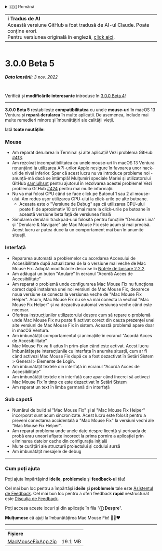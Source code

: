 <details>
<summary>🇷🇴 Română</summary>

[🇬🇧 English (GitHub)](https://github.com/noah-nuebling/mac-mouse-fix/releases/tag/3.0.0-Beta-5)\
[🇦🇩 Català](https://redirect.macmousefix.com/?target=mmf-release&tag=3.0.0-Beta-5&locale=ca)\
[🇩🇪 Deutsch](https://redirect.macmousefix.com/?target=mmf-release&tag=3.0.0-Beta-5&locale=de)\
[🇪🇸 Español](https://redirect.macmousefix.com/?target=mmf-release&tag=3.0.0-Beta-5&locale=es)\
[🇫🇷 Français](https://redirect.macmousefix.com/?target=mmf-release&tag=3.0.0-Beta-5&locale=fr)\
[🇮🇩 Indonesia](https://redirect.macmousefix.com/?target=mmf-release&tag=3.0.0-Beta-5&locale=id)\
[🇮🇹 Italiano](https://redirect.macmousefix.com/?target=mmf-release&tag=3.0.0-Beta-5&locale=it)\
[🇭🇺 Magyar](https://redirect.macmousefix.com/?target=mmf-release&tag=3.0.0-Beta-5&locale=hu)\
[🇳🇱 Nederlands](https://redirect.macmousefix.com/?target=mmf-release&tag=3.0.0-Beta-5&locale=nl)\
[🇵🇱 Polski](https://redirect.macmousefix.com/?target=mmf-release&tag=3.0.0-Beta-5&locale=pl)\
[🇧🇷 Português (Brasil)](https://redirect.macmousefix.com/?target=mmf-release&tag=3.0.0-Beta-5&locale=pt-BR)\
[🇵🇹 Português (Portugal)](https://redirect.macmousefix.com/?target=mmf-release&tag=3.0.0-Beta-5&locale=pt-PT)\
**🇷🇴 Română**\
[🇸🇪 Svenska](https://redirect.macmousefix.com/?target=mmf-release&tag=3.0.0-Beta-5&locale=sv)\
[🇻🇳 Tiếng Việt](https://redirect.macmousefix.com/?target=mmf-release&tag=3.0.0-Beta-5&locale=vi)\
[🇹🇷 Türkçe](https://redirect.macmousefix.com/?target=mmf-release&tag=3.0.0-Beta-5&locale=tr)\
[🇨🇿 Čeština](https://redirect.macmousefix.com/?target=mmf-release&tag=3.0.0-Beta-5&locale=cs)\
[🇬🇷 Ελληνικά](https://redirect.macmousefix.com/?target=mmf-release&tag=3.0.0-Beta-5&locale=el)\
[🇷🇺 Русский](https://redirect.macmousefix.com/?target=mmf-release&tag=3.0.0-Beta-5&locale=ru)\
[🇺🇦 Українська](https://redirect.macmousefix.com/?target=mmf-release&tag=3.0.0-Beta-5&locale=uk)\
[🇮🇱 עברית](https://redirect.macmousefix.com/?target=mmf-release&tag=3.0.0-Beta-5&locale=he)\
[🇸🇦 العربية](https://redirect.macmousefix.com/?target=mmf-release&tag=3.0.0-Beta-5&locale=ar)\
[🇮🇳 हिन्दी](https://redirect.macmousefix.com/?target=mmf-release&tag=3.0.0-Beta-5&locale=hi)\
[🇹🇭 ไทย](https://redirect.macmousefix.com/?target=mmf-release&tag=3.0.0-Beta-5&locale=th)\
[🇨🇳 中文 (简体)](https://redirect.macmousefix.com/?target=mmf-release&tag=3.0.0-Beta-5&locale=zh-Hans)\
[🇨🇳 中文 (繁體)](https://redirect.macmousefix.com/?target=mmf-release&tag=3.0.0-Beta-5&locale=zh-Hant)\
[🇭🇰 中文（香港)](https://redirect.macmousefix.com/?target=mmf-release&tag=3.0.0-Beta-5&locale=zh-HK)\
[🇯🇵 日本語](https://redirect.macmousefix.com/?target=mmf-release&tag=3.0.0-Beta-5&locale=ja)\
[🇰🇷 한국어](https://redirect.macmousefix.com/?target=mmf-release&tag=3.0.0-Beta-5&locale=ko)\
[Help translate Mac Mouse Fix to different languages!](https://github.com/noah-nuebling/mac-mouse-fix/discussions/731)
</details>
<table align=><td>
<b>ℹ️ Tradus de AI</b><br>
Această versiune GitHub a fost tradusă de AI-ul Claude. Poate conține erori.<br>
Pentru versiunea originală în engleză, <a href="https://github.com/noah-nuebling/mac-mouse-fix/releases/tag/3.0.0-Beta-5">click aici</a>.
</td></table>

<table></table>

# 3.0.0 Beta 5
***Data lansării:** 3 nov. 2022*

<br>

Verifică și **modificările interesante** introduse în [3.0.0 Beta 4](https://redirect.macmousefix.com/?target=mmf-release&tag=3.0.0-Beta-4&locale=ro)!

---

**3.0.0 Beta 5** restabilește **compatibilitatea** cu unele **mouse-uri** în macOS 13 Ventura și **repară derularea** în multe aplicații.
De asemenea, include mai multe remedieri minore și îmbunătățiri ale calității vieții.

Iată **toate noutățile**:

### Mouse

- Am reparat derularea în Terminal și alte aplicații! Vezi problema GitHub [#413](https://github.com/noah-nuebling/mac-mouse-fix/issues/413).
- Am rezolvat incompatibilitatea cu unele mouse-uri în macOS 13 Ventura renunțând la utilizarea API-urilor Apple nesigure în favoarea unor hack-uri de nivel inferior. Sper că acest lucru nu va introduce probleme noi - anunță-mă dacă se întâmplă! Mulțumiri speciale Mariei și utilizatorului GitHub [samiulhsnt](https://github.com/samiulhsnt) pentru ajutorul în rezolvarea acestei probleme! Vezi problema GitHub [#424](https://github.com/noah-nuebling/mac-mouse-fix/issues/424) pentru mai multe informații.
- Nu va mai folosi CPU când se face click pe Butonul 1 sau 2 al mouse-ului. Am redus ușor utilizarea CPU-ului la click-urile pe alte butoane.
    - Aceasta este o "Versiune de Debug" așa că utilizarea CPU-ului poate fi de aproximativ 10 ori mai mare la click-urile pe butoane în această versiune beta față de versiunea finală
- Simularea derulării trackpad-ului folosită pentru funcțiile "Derulare Lină" și "Derulare & Navigare" ale Mac Mouse Fix este acum și mai precisă. Acest lucru ar putea duce la un comportament mai bun în anumite situații.

### Interfață

- Repararea automată a problemelor cu acordarea Accesului de Accesibilitate după actualizarea de la o versiune mai veche de Mac Mouse Fix. Adoptă modificările descrise în [Notele de lansare 2.2.2](https://redirect.macmousefix.com/?target=mmf-release&tag=2.2.2&locale=ro).
- Am adăugat un buton "Anulare" în ecranul "Acordă Acces de Accesibilitate"
- Am reparat o problemă unde configurarea Mac Mouse Fix nu funcționa corect după instalarea unei noi versiuni de Mac Mouse Fix, deoarece noua versiune se conecta la versiunea veche de "Mac Mouse Fix Helper". Acum, Mac Mouse Fix nu se va mai conecta la vechiul "Mac Mouse Fix Helper" și va dezactiva automat versiunea veche când este necesar.
- Oferirea instrucțiunilor utilizatorului despre cum să repare o problemă unde Mac Mouse Fix nu poate fi activat corect din cauza prezenței unei alte versiuni de Mac Mouse Fix în sistem. Această problemă apare doar în macOS Ventura.
- Am îmbunătățit comportamentul și animațiile în ecranul "Acordă Acces de Accesibilitate"
- Mac Mouse Fix va fi adus în prim-plan când este activat. Acest lucru îmbunătățește interacțiunile cu interfața în anumite situații, cum ar fi când activezi Mac Mouse Fix după ce a fost dezactivat în Setări Sistem > General > Elemente de Login.
- Am îmbunătățit textele din interfață în ecranul "Acordă Acces de Accesibilitate"
- Am îmbunătățit textele din interfață care apar când încerci să activezi Mac Mouse Fix în timp ce este dezactivat în Setări Sistem
- Am reparat un text în limba germană din interfață

### Sub capotă

- Numărul de build al "Mac Mouse Fix" și al "Mac Mouse Fix Helper" încorporat sunt acum sincronizate. Acest lucru este folosit pentru a preveni conectarea accidentală a "Mac Mouse Fix" la versiuni vechi ale "Mac Mouse Fix Helper".
- Am reparat problema unde unele date despre licență și perioada de probă erau uneori afișate incorect la prima pornire a aplicației prin eliminarea datelor cache din configurația inițială
- Multe curățări ale structurii proiectului și codului sursă
- Am îmbunătățit mesajele de debug

---

### Cum poți ajuta

Poți ajuta împărtășind **ideile**, **problemele** și **feedback-ul** tău!

Cel mai bun loc pentru a împărtăși **ideile** și **problemele** tale este [Asistentul de Feedback](https://noah-nuebling.github.io/mac-mouse-fix-feedback-assistant/?type=bug-report).
Cel mai bun loc pentru a oferi feedback **rapid** nestructurat este [Discuția de Feedback](https://github.com/noah-nuebling/mac-mouse-fix/discussions/366).

Poți accesa aceste locuri și din aplicație în fila "**ⓘ Despre**".

**Mulțumesc** că ajuți la îmbunătățirea Mac Mouse Fix! 💙💛❤️

---

<table align="start">
<tr>
    <td colspan=2>
        <b>Fișiere</b>
    </td>
</tr>
<tr>
    <td><a href="https://github.com/noah-nuebling/mac-mouse-fix/releases/download/3.0.0-Beta-5/MacMouseFixApp.zip">MacMouseFixApp.zip</a></td>
    <td>19.1 MB</td>
</tr>
</table>